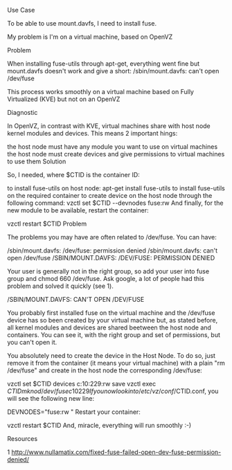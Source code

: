 Use Case

To be able to use mount.davfs, I need to install fuse.

My problem is I'm on a virtual machine, based on OpenVZ

Problem

When installing fuse-utils through apt-get, everything went fine but mount.davfs doesn't work and give a short: /sbin/mount.davfs: can't open /dev/fuse

This process works smoothly on a virtual machine based on Fully Virtualized (KVE) but not on an OpenVZ

Diagnostic

In OpenVZ, in contrast with KVE, virtual machines share with host node kernel modules and devices. This means 2 important hings:

the host node must have any module you want to use on virtual machines
the host node must create devices and give permissions to virtual machines to use them
Solution

So, I needed, where $CTID is the container ID:

to install fuse-utils on host node: apt-get install fuse-utils
to install fuse-utils on the required container
to create device on the host node through the following command: vzctl set $CTID --devnodes fuse:rw
And finally, for the new module to be available, restart the container:

vzctl restart $CTID
Problem

The problems you may have are often related to /dev/fuse. You can have:

/sbin/mount.davfs: /dev/fuse: permission denied
/sbin/mount.davfs: can't open /dev/fuse
/SBIN/MOUNT.DAVFS: /DEV/FUSE: PERMISSION DENIED

Your user is generally not in the right group, so add your user into fuse group and chmod 660 /dev/fuse. Ask google, a lot of people had this problem and solved it quickly (see 1).

/SBIN/MOUNT.DAVFS: CAN'T OPEN /DEV/FUSE

You probably first installed fuse on the virtual machine and the /dev/fuse device has so been created by your virtual machine but, as stated before, all kernel modules and devices are shared beetween the host node and containers. You can see it, with the right group and set of permissions, but you can't open it.

You absolutely need to create the device in the Host Node. To do so, just remove it from the container (it means your virtual machine) with a plain "rm /dev/fuse" and create in the host node the corresponding /dev/fuse:

vzctl set $CTID devices c:10:229:rw save
vzctl exec $CTID mknod /dev/fuse c 10 229
If you now look into /etc/vz/conf/$CTID.conf, you will see the following new line:

DEVNODES="fuse:rw "
Restart your container:

vzctl restart $CTID
And, miracle, everything will run smoothly :-)

Resources

1 http://www.nullamatix.com/fixed-fuse-failed-open-dev-fuse-permission-denied/